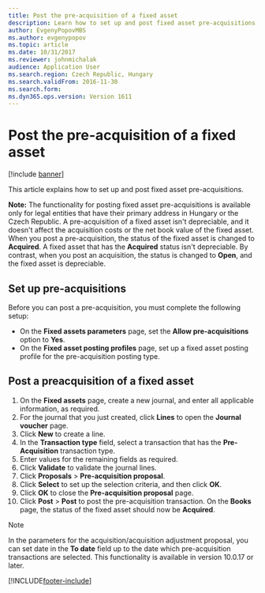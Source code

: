 ```yaml
---
title: Post the pre-acquisition of a fixed asset
description: Learn how to set up and post fixed asset pre-acquisitions, including a step-by-step processes on posting a pre-acquisition of a fixed asset.
author: EvgenyPopovMBS
ms.author: evgenypopov
ms.topic: article
ms.date: 10/31/2017
ms.reviewer: johnmichalak
audience: Application User
ms.search.region: Czech Republic, Hungary
ms.search.validFrom: 2016-11-30
ms.search.form: 
ms.dyn365.ops.version: Version 1611
---
```


# Post the pre-acquisition of a fixed asset

[!include [banner](../../includes/banner.md)]

This article explains how to set up and post fixed asset pre-acquisitions.

**Note:** The functionality for posting fixed asset pre-acquisitions is available only for legal entities that have their primary address in Hungary or the Czech Republic. A pre-acquisition of a fixed asset isn't depreciable, and it doesn't affect the acquisition costs or the net book value of the fixed asset. When you post a pre-acquisition, the status of the fixed asset is changed to **Acquired**. A fixed asset that has the **Acquired** status isn't depreciable. By contrast, when you post an acquisition, the status is changed to **Open**, and the fixed asset is depreciable.

## Set up pre-acquisitions
Before you can post a pre-acquisition, you must complete the following setup:

-   On the **Fixed assets parameters** page, set the **Allow pre-acquisitions** option to **Yes**.
-   On the **Fixed asset posting profiles** page, set up a fixed asset posting profile for the pre-acquisition posting type.

## Post a preacquisition of a fixed asset
1.  On the **Fixed assets** page, create a new journal, and enter all applicable information, as required.
2.  For the journal that you just created, click **Lines** to open the **Journal voucher** page.
3.  Click **New** to create a line.
4.  In the **Transaction type** field, select a transaction that has the **Pre-Acquisition** transaction type.
5.  Enter values for the remaining fields as required.
6.  Click **Validate** to validate the journal lines.
7.  Click **Proposals** &gt; **Pre-acquisition proposal**.
8.  Click **Select** to set up the selection criteria, and then click **OK**.
9.  Click **OK** to close the **Pre-acquisition proposal** page.
10. Click **Post** &gt; **Post** to post the pre-acquisition transaction. On the **Books** page, the status of the fixed asset should now be **Acquired**.

  > [!NOTE]
  > In the parameters for the acquisition/acquisition adjustment proposal, you can set date in the **To date** field up to the date which pre-acquisition transactions are selected.
  > This functionality is available in version 10.0.17 or later.


[!INCLUDE[footer-include](../../../includes/footer-banner.md)]